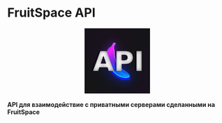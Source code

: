 # FruitSpace API

<div align='center'><img src="imgs/fpapi.png" alt="alt text" width="150"/></div>

**API для взаимодействие с приватными серверами сделанными на FruitSpace**
